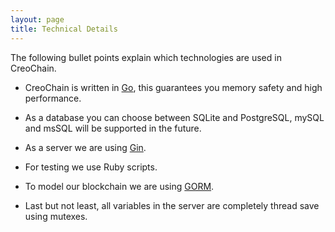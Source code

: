 ```yaml
---
layout: page
title: Technical Details
---
```


<p class="message">
The following bullet points explain which technologies are used in CreoChain.
</p>

-	CreoChain is written in [Go](https://golang.org/), this guarantees you memory safety and high performance.

-	As a database you can choose between SQLite and PostgreSQL, mySQL and msSQL will be supported in the future.

-	As a server we are using [Gin](https://github.com/gin-gonic/gin).

-	For testing we use Ruby scripts.

-	To model our blockchain we are using [GORM](https://github.com/jinzhu/gorm).

-	Last but not least, all variables in the server are completely thread save using mutexes.
